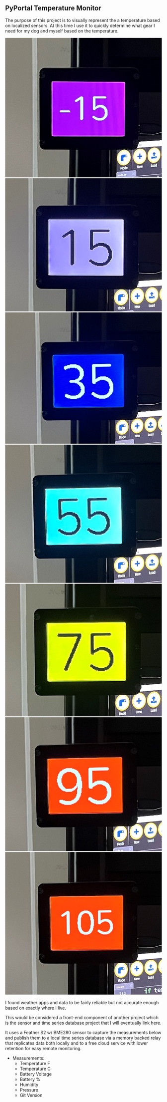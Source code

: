 ## PyPortal Temperature Monitor

The purpose of this project is to visually represent the a temperature based on localized sensors.  At this time I use it to quickly determine what gear I need for my dog and myself based on the temperature.

![negative fifteen degrees](images/neg-fifteen.jpg)
![fifteen degrees](images/fifteen.jpg)
![thirty five degrees](images/thirty-five.jpg)
![fifty five degrees](images/fifty-five.jpg)
![seventy five degrees](images/seventy-five.jpg)
![ninety five degrees](images/ninety-five.jpg)
![hundred and five degrees](images/hundred-and-five.jpg)

I found weather apps and data to be fairly reliable but not accurate enough based on exactly where I live.

This would be considered a front-end component of another project which is the sensor and time series database project that I will eventually link here.

It uses a Feather S2 w/ BME280 sensor to capture the measurements below and publish them to a local time series database via a memory backed relay that replicates data both locally and to a free cloud service with lower retention for easy remote monitoring.

* Measurements:
  * Temperature F
  * Temperature C
  * Battery Voltage
  * Battery %
  * Humidity
  * Pressure
  * Git Version
